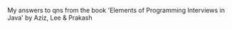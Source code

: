 My answers to qns from the book 'Elements of Programming Interviews in Java' by Aziz, Lee & Prakash

